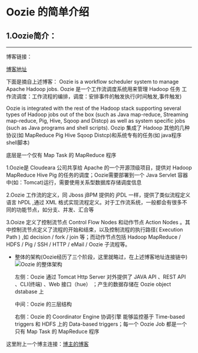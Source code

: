# Oozie 的简单介绍

## 1.Oozie简介：

---

博客链接：

[博客地址](https://www.cnblogs.com/cenzhongman/p/7229387.html?yyue=a21bo.50862.201879)

下面是摘自上述博客：
Oozie is a workflow scheduler system to manage Apache Hadoop jobs.
Oozie 是一个工作流调度系统用来管理 Hadoop 任务
工作流调度：工作流程的编排，调度：安排事件的触发执行(时间触发,事件触发)

Oozie is integrated with the rest of the Hadoop stack supporting several types of Hadoop jobs out of the box (such as Java map-reduce, Streaming map-reduce, Pig, Hive, Sqoop and Distcp) as well as system specific jobs (such as Java programs and shell scripts).
Oozip 集成了 Hadoop 其他的几种协议(如 MapReduce Pig Hive Sqoop Distcp)和系统专有的任务(如 java程序 shell脚本)

底层是一个仅有 Map Task 的 MapReduce 程序

1.Oozie是 Cloudeara 公司共享给 Apache 的一个开源顶级项目，提供对 Hadoop MapReduce Hive Pig 的任务的调度；Oozie需要部署到一个 Java Servlet 容器中(如：Tomcat)运行，需要使用关系型数据库存储调度信息

2.Oozie 工作流的定义，同 Jboss jBPM 提供的 jPDL 一样，提供了类似流程定义语言 hPDL ,通过 XML 格式实现流程定义。对于工作流系统，一般都会有很多不同的功能节点，如分支、并发、汇合等

3.Ooize 定义了控制流节点 Control Flow Nodes 和动作节点 Action Nodes 。其中控制流节点定义了流程的开始和结束，以及控制流程的执行路径( Execution Path ) ,如 decision / fork / join 等；而动作节点包括 Hadoop MapReduce / HDFS / Pig / SSH / HTTP / eMail / Oozie 子流程等。

* 整体的架构(Oozie经历了三个阶段，这里就略过，在上述博客地址连接链中)
![Oozie 的整体架构](assets/001/20180408-007e38e3.png)  

    左侧：Oozie 通过 Tomcat Http Server 对外提供了 JAVA API 、REST API 、CLI(终端) 、Web 接口（hue） ；产生的数据存储在 Oozie object dstabase 上

    中间：Oozie 的三层结构

    右侧：Oozie 的 Coordinator Engine 协调引擎 能够监控基于 Time-based triggers 和 HDFS 上的 Data-based triggers；每一个 Oozie Job 都是一个只有 Map Task 的 MapReduce 程序

这里附上一个博主连接：[博主的博客](http://www.cnblogs.com/cenzhongman/)

